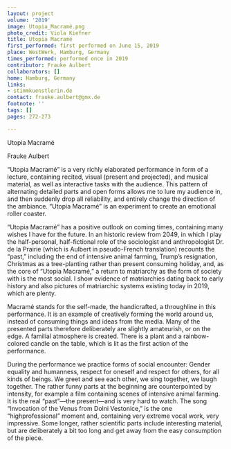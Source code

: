 ```yaml
---
layout: project
volume: '2019'
image: Utopia_Macramé.png
photo_credit: Viola Kiefner
title: Utopia Macramé
first_performed: first performed on June 15, 2019
place: WestWerk, Hamburg, Germany
times_performed: performed once in 2019
contributor: Frauke Aulbert
collaborators: []
home: Hamburg, Germany
links:
- stimmkuenstlerin.de
contact: frauke.aulbert@gmx.de
footnote: ''
tags: []
pages: 272-273

---
```


Utopia Macramé

Frauke Aulbert

“Utopia Macramé” is a very richly elaborated performance in form of a lecture, containing recited, visual (present and projected), and musical material, as well as interactive tasks with the audience. This pattern of alternating detailed parts and open forms allows me to lure my audience in, and then suddenly drop all reliability, and entirely change the direction of the ambiance. “Utopia Macramé” is an experiment to create an emotional roller coaster.

“Utopia Macramé” has a positive outlook on coming times, containing many wishes I have for the future. In an historic review from 2049, in which I play the half-personal, half-fictional role of the sociologist and anthropologist Dr. de la Prairie (which is Aulbert in pseudo-French translation) recounts the “past,” including the end of intensive animal farming, Trump’s resignation, Christmas as a tree-planting rather than present consuming holiday, and, as the core of “Utopia Macramé,” a return to matriarchy as the form of society with is the most social. I show evidence of matriarchies dating back to early history and also pictures of matriarchic systems existing today in 2019, which are plenty.

Macramé stands for the self-made, the handicrafted, a throughline in this performance. It is an example of creatively forming the world around us, instead of consuming things and ideas from the media. Many of the presented parts therefore deliberately are slightly amateurish, or on the edge. A familial atmosphere is created. There is a plant and a rainbow-colored candle on the table, which is lit as the first action of the performance.

During the performance we practice forms of social encounter: Gender equality and humanness, respect for oneself and respect for others, for all kinds of beings. We greet and see each other, we sing together, we laugh together. The rather funny parts at the beginning are counterpointed by intensity, for example a film containing scenes of intensive animal farming. It is the real “past”—the present—and is very hard to watch. The song “Invocation of the Venus from Dolni Vestonice,” is the one “highprofessional” moment and, containing very extreme vocal work, very impressive. Some longer, rather scientific parts include interesting material, but are deliberately a bit too long and get away from the easy consumption of the piece.

